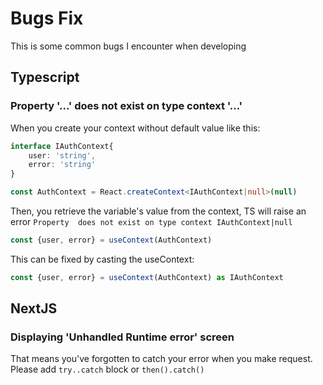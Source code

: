 # Bugs Fix

This is some common bugs I encounter when developing

## Typescript

### Property '...' does not exist on type context '...'

When you create your context without default value like this:

```typescript
interface IAuthContext{
	user: 'string',
	error: 'string'
}

const AuthContext = React.createContext<IAuthContext|null>(null)
```

Then, you retrieve the variable's value from the context, TS will raise an error `Property  does not exist on type context IAuthContext|null`
```typescript
const {user, error} = useContext(AuthContext)
```

This can be fixed by casting the useContext:
```typescript
const {user, error} = useContext(AuthContext) as IAuthContext
```

## NextJS

### Displaying 'Unhandled Runtime error' screen

That means you've forgotten to catch your error when you make request. Please add `try..catch` block or `then().catch()`
